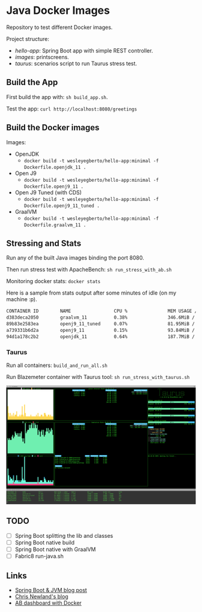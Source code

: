 # Java Docker Images

Repository to test different Docker images.

Project structure:

* *hello-app*: Spring Boot app with simple REST controller.
* *images*: printscreens.
* *taurus*: scenarios script to run Taurus stress test.

## Build the App

First build the app with: `sh build_app.sh`.

Test the app: `curl http://localhost:8080/greetings`

## Build the Docker images

Images:

* OpenJDK
  * `docker build -t wesleyegberto/hello-app:minimal -f Dockerfile.openjdk_11 .`
* Open J9
  * `docker build -t wesleyegberto/hello-app:minimal -f Dockerfile.openj9_11 .`
* Open J9 Tuned (with CDS)
  * `docker build -t wesleyegberto/hello-app:minimal -f Dockerfile.openj9_11_tuned .`
* GraalVM
  * `docker build -t wesleyegberto/hello-app:minimal -f Dockerfile.graalvm_11 .`

## Stressing and Stats

Run any of the built Java images binding the port 8080.

Then run stress test with ApacheBench: `sh run_stress_with_ab.sh`

Monitoring docker stats: `docker stats`

Here is a sample from stats output after some minutes of idle (on my machine :p).

```sh
CONTAINER ID        NAME                CPU %               MEM USAGE / LIMIT     MEM %               NET I/O             BLOCK I/O           PIDS
d383deca2050        graalvm_11          0.38%               346.6MiB / 1.952GiB   17.34%              928B / 0B           4.06MB / 0B         36
89b83e2583ea        openj9_11_tuned     0.07%               81.95MiB / 1.952GiB   4.10%               928B / 0B           0B / 94.4MB         38
a739331b6d2a        openj9_11           0.15%               93.84MiB / 1.952GiB   4.69%               1.02kB / 0B         987kB / 4.1kB       39
94d1a178c2b2        openjdk_11          0.64%               187.7MiB / 1.952GiB   9.39%               1.11kB / 0B         1.56MB / 0B         37
```

### Taurus

Run all containers: `build_and_run_all.sh`

Run Blazemeter container with Taurus tool: `sh run_stress_with_taurus.sh`

[![Printscreen from test](./images/taurus-printscreen.png)](./images/taurus-printscreen.png)

## TODO

* [ ] Spring Boot splitting the lib and classes
* [ ] Spring Boot native build
* [ ] Spring Boot native with GraalVM
* [ ] Fabric8 run-java.sh

## Links

* [Spring Boot & JVM blog post](https://medium.com/@jean_sossmeier/spring-boot-jvm-1eea422be930)
* [Chris Newland's blog](https://www.chriswhocodes.com/)
* [AB dashboard with Docker](https://github.com/naturalis/docker-ab)
